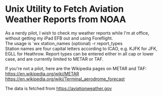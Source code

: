 # Unix Utility to Fetch Aviation Weather Reports from NOAA
As a nerdy pilot, I wish to check my weather reports while I'm at office, without getting my iPad EFB out and using Foreflight.<br />
The usage is `wx station_names (optional) -r report_types <br />
Station names are four capital letters according to ICAO, e.g. KJFK for JFK, EGLL for Heathrow.
Report types can be entered either in all cap or lower case, and are currently limited to METAR or TAF.<br />

If you're not a pilot, here are the Wikipedia pages on METAR and TAF:<br />
https://en.wikipedia.org/wiki/METAR<br />
https://en.wikipedia.org/wiki/Terminal_aerodrome_forecast<br />

The data is fetched from https://aviationweather.gov